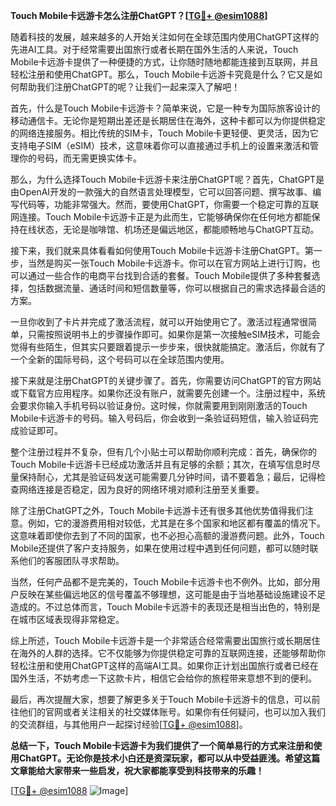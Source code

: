 **Touch Mobile卡远游卡怎么注册ChatGPT？[[TG💪+ @esim1088](https://t.me/s/esim1088)]**

随着科技的发展，越来越多的人开始关注如何在全球范围内使用ChatGPT这样的先进AI工具。对于经常需要出国旅行或者长期在国外生活的人来说，Touch Mobile卡远游卡提供了一种便捷的方式，让你随时随地都能连接到互联网，并且轻松注册和使用ChatGPT。那么，Touch Mobile卡远游卡究竟是什么？它又是如何帮助我们注册ChatGPT的呢？让我们一起来深入了解吧！

首先，什么是Touch Mobile卡远游卡？简单来说，它是一种专为国际旅客设计的移动通信卡。无论你是短期出差还是长期居住在海外，这种卡都可以为你提供稳定的网络连接服务。相比传统的SIM卡，Touch Mobile卡更轻便、更灵活，因为它支持电子SIM（eSIM）技术，这意味着你可以直接通过手机上的设置来激活和管理你的号码，而无需更换实体卡。

那么，为什么选择Touch Mobile卡远游卡来注册ChatGPT呢？首先，ChatGPT是由OpenAI开发的一款强大的自然语言处理模型，它可以回答问题、撰写故事、编写代码等，功能非常强大。然而，要使用ChatGPT，你需要一个稳定可靠的互联网连接。Touch Mobile卡远游卡正是为此而生，它能够确保你在任何地方都能保持在线状态，无论是咖啡馆、机场还是偏远地区，都能顺畅地与ChatGPT互动。

接下来，我们就来具体看看如何使用Touch Mobile卡远游卡注册ChatGPT。第一步，当然是购买一张Touch Mobile卡远游卡。你可以在官方网站上进行订购，也可以通过一些合作的电商平台找到合适的套餐。Touch Mobile提供了多种套餐选择，包括数据流量、通话时间和短信数量等，你可以根据自己的需求选择最合适的方案。

一旦你收到了卡片并完成了激活流程，就可以开始使用它了。激活过程通常很简单，只需按照说明书上的步骤操作即可。如果你是第一次接触eSIM技术，可能会觉得有些陌生，但其实只要跟着提示一步步来，很快就能搞定。激活后，你就有了一个全新的国际号码，这个号码可以在全球范围内使用。

接下来就是注册ChatGPT的关键步骤了。首先，你需要访问ChatGPT的官方网站或下载官方应用程序。如果你还没有账户，就需要先创建一个。注册过程中，系统会要求你输入手机号码以验证身份。这时候，你就需要用到刚刚激活的Touch Mobile卡远游卡的号码。输入号码后，你会收到一条验证码短信，输入验证码完成验证即可。

整个注册过程并不复杂，但有几个小贴士可以帮助你顺利完成：首先，确保你的Touch Mobile卡远游卡已经成功激活并且有足够的余额；其次，在填写信息时尽量保持耐心，尤其是验证码发送可能需要几分钟时间，请不要着急；最后，记得检查网络连接是否稳定，因为良好的网络环境对顺利注册至关重要。

除了注册ChatGPT之外，Touch Mobile卡远游卡还有很多其他优势值得我们注意。例如，它的漫游费用相对较低，尤其是在多个国家和地区都有覆盖的情况下。这意味着即使你去到了不同的国家，也不必担心高额的漫游费问题。此外，Touch Mobile还提供了客户支持服务，如果在使用过程中遇到任何问题，都可以随时联系他们的客服团队寻求帮助。

当然，任何产品都不是完美的，Touch Mobile卡远游卡也不例外。比如，部分用户反映在某些偏远地区的信号覆盖不够理想，这可能是由于当地基础设施建设不足造成的。不过总体而言，Touch Mobile卡远游卡的表现还是相当出色的，特别是在城市区域表现得非常稳定。

综上所述，Touch Mobile卡远游卡是一个非常适合经常需要出国旅行或长期居住在海外的人群的选择。它不仅能够为你提供稳定可靠的互联网连接，还能够帮助你轻松注册和使用ChatGPT这样的高端AI工具。如果你正计划出国旅行或者已经在国外生活，不妨考虑一下这款卡片，相信它会给你的旅程带来意想不到的便利。

最后，再次提醒大家，想要了解更多关于Touch Mobile卡远游卡的信息，可以前往他们的官网或者关注相关的社交媒体账号。如果你有任何疑问，也可以加入我们的交流群组，与其他用户一起探讨经验[[TG💪+ @esim1088](https://t.me/s/esim1088)]。

**总结一下，Touch Mobile卡远游卡为我们提供了一个简单易行的方式来注册和使用ChatGPT。无论你是技术小白还是资深玩家，都可以从中受益匪浅。希望这篇文章能给大家带来一些启发，祝大家都能享受到科技带来的乐趣！**

[[TG💪+ @esim1088](https://t.me/s/esim1088) ![Image](https://i.postimg.cc/4NQfJmqS/Snipaste-2025-05-13-00-14-12.png)]